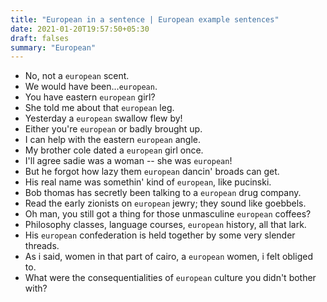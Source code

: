```yaml
---
title: "European in a sentence | European example sentences"
date: 2021-01-20T19:57:50+05:30
draft: falses
summary: "European"
---
```

- No, not a `european` scent.
- We would have been...`european`.
- You have eastern `european` girl?
- She told me about that `european` leg.
- Yesterday a `european` swallow flew by!
- Either you're `european` or badly brought up.
- I can help with the eastern `european` angle.
- My brother cole dated a `european` girl once.
- I'll agree sadie was a woman -- she was `european`!
- But he forgot how lazy them `european` dancin' broads can get.
- His real name was somethin' kind of `european`, like pucinski.
- Bob thomas has secretly been talking to a `european` drug company.
- Read the early zionists on `european` jewry; they sound like goebbels.
- Oh man, you still got a thing for those unmasculine `european` coffees?
- Philosophy classes, language courses, `european` history, all that lark.
- His `european` confederation is held together by some very slender threads.
- As i said, women in that part of cairo, a `european` women, i felt obliged to.
- What were the consequentialities of `european` culture you didn't bother with?
                 
